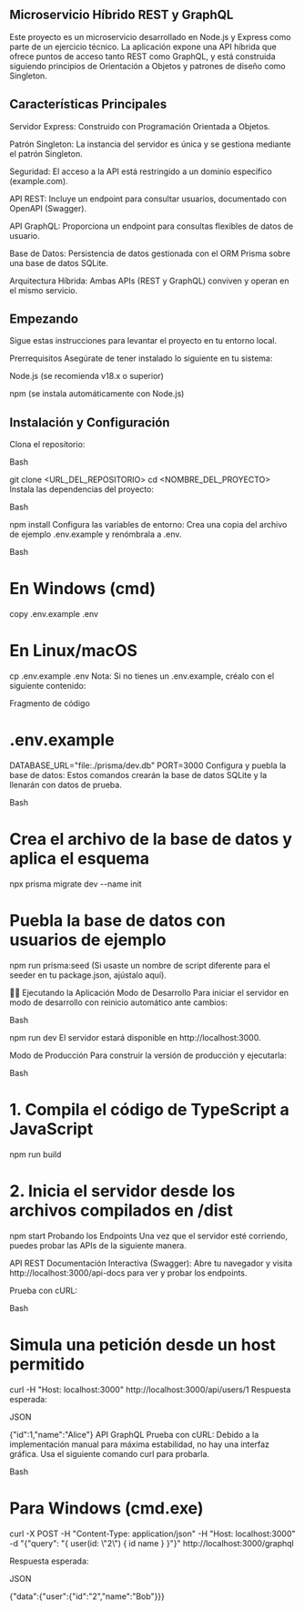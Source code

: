 ## Microservicio Híbrido REST y GraphQL ##
Este proyecto es un microservicio desarrollado en Node.js y Express como parte de un ejercicio técnico. La aplicación expone una API híbrida que ofrece puntos de acceso tanto REST como GraphQL, y está construida siguiendo principios de Orientación a Objetos y patrones de diseño como Singleton.

## Características Principales ##
Servidor Express: Construido con Programación Orientada a Objetos.

Patrón Singleton: La instancia del servidor es única y se gestiona mediante el patrón Singleton.

Seguridad: El acceso a la API está restringido a un dominio específico (example.com).

API REST: Incluye un endpoint para consultar usuarios, documentado con OpenAPI (Swagger).

API GraphQL: Proporciona un endpoint para consultas flexibles de datos de usuario.

Base de Datos: Persistencia de datos gestionada con el ORM Prisma sobre una base de datos SQLite.

Arquitectura Híbrida: Ambas APIs (REST y GraphQL) conviven y operan en el mismo servicio.

## Empezando ##
Sigue estas instrucciones para levantar el proyecto en tu entorno local.

Prerrequisitos
Asegúrate de tener instalado lo siguiente en tu sistema:

Node.js (se recomienda v18.x o superior)

npm (se instala automáticamente con Node.js)

## Instalación y Configuración ##
Clona el repositorio:

Bash

git clone <URL_DEL_REPOSITORIO>
cd <NOMBRE_DEL_PROYECTO>
Instala las dependencias del proyecto:

Bash

npm install
Configura las variables de entorno:
Crea una copia del archivo de ejemplo .env.example y renómbrala a .env.

Bash

# En Windows (cmd)
copy .env.example .env

# En Linux/macOS
cp .env.example .env
Nota: Si no tienes un .env.example, créalo con el siguiente contenido:

Fragmento de código

# .env.example
DATABASE_URL="file:./prisma/dev.db"
PORT=3000
Configura y puebla la base de datos:
Estos comandos crearán la base de datos SQLite y la llenarán con datos de prueba.

Bash

# Crea el archivo de la base de datos y aplica el esquema
npx prisma migrate dev --name init

# Puebla la base de datos con usuarios de ejemplo
npm run prisma:seed
(Si usaste un nombre de script diferente para el seeder en tu package.json, ajústalo aquí).

🏃‍♀️ Ejecutando la Aplicación
Modo de Desarrollo
Para iniciar el servidor en modo de desarrollo con reinicio automático ante cambios:

Bash

npm run dev
El servidor estará disponible en http://localhost:3000.

Modo de Producción
Para construir la versión de producción y ejecutarla:

Bash

# 1. Compila el código de TypeScript a JavaScript
npm run build

# 2. Inicia el servidor desde los archivos compilados en /dist
npm start
Probando los Endpoints
Una vez que el servidor esté corriendo, puedes probar las APIs de la siguiente manera.

API REST
Documentación Interactiva (Swagger):
Abre tu navegador y visita http://localhost:3000/api-docs para ver y probar los endpoints.

Prueba con cURL:

Bash

# Simula una petición desde un host permitido
curl -H "Host: localhost:3000" http://localhost:3000/api/users/1
Respuesta esperada:

JSON

{"id":1,"name":"Alice"}
API GraphQL
Prueba con cURL:
Debido a la implementación manual para máxima estabilidad, no hay una interfaz gráfica. Usa el siguiente comando curl para probarla.

Bash

# Para Windows (cmd.exe)
curl -X POST -H "Content-Type: application/json" -H "Host: localhost:3000" -d "{\"query\": \"{ user(id: \\\"2\\\") { id name } }\"}" http://localhost:3000/graphql

Respuesta esperada:

JSON

{"data":{"user":{"id":"2","name":"Bob"}}}
